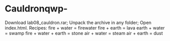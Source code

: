 # Cauldronqwp-
Download lab08_cauldron.rar;
Unpack the archive in any folder;
Open index.html.
Recipes:
  fire + water = firewater
  fire + earth = lava
  earth + water = swamp
  fire + water + earth = stone
  air + water = steam
  air + earth = dust
